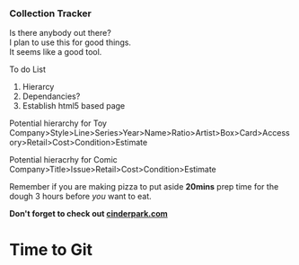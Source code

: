 ### Collection Tracker
Is there anybody out there?  
I plan to use this for good things.  
It seems like a good tool.

To do List 

1. Hierarcy
2. Dependancies?
3. Establish html5 based page


Potential hierarchy for Toy 
Company>Style>Line>Series>Year>Name>Ratio>Artist>Box>Card>Accessory>Retail>Cost>Condition>Estimate

Potential hieracrhy for Comic 
Company>Title>Issue>Retail>Cost>Condition>Estimate

Remember if you are making pizza to put aside **20mins** prep time for the dough 3 hours before *you* want to eat.

**Don't forget to check out [cinderpark.com](http://cinderpark.com)**

# Time to Git
